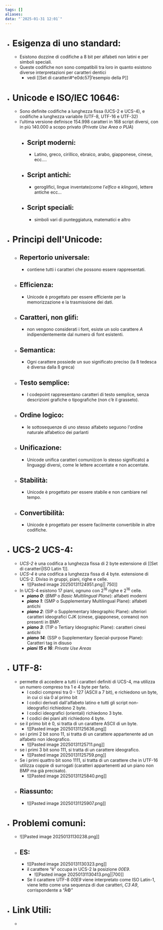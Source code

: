 ```yaml
---
tags: []
aliases: 
data: "`2025-01-31 12:01`"
---
```

- # Esigenza di uno standard:
	- Esistono dozzine di codifiche a 8 bit per alfabeti non latini e per simboli speciali.
	- Queste codifiche non sono compatibili tra loro in quanto esistono diverse interpretazioni per caratteri dentici
		- vedi [[Set di caratteri#^e0dc57|l’esempio della P]]
- # Unicode e ISO/IEC 10646:
	- Sono definite codifiche a lunghezza fissa (UCS-2 e UCS-4), e codifiche a lunghezza variabile (UTF-8, UTF-16 e UTF-32)
	- l’ultima versione definisce $154.998$ caratteri in 168 script diversi, con in più $140.000$ a scopo privato (_Private Use Area o PUA_)
		- ## Script moderni:
			- Latino, greco, cirillico, ebraico, arabo, giapponese, cinese, ecc….
		- ## Script antichi:
			- geroglifici, lingue inventate(come l’_elfico_ e _klingon_), lettere antiche ecc…
		- ## Script speciali:
			- simboli vari di punteggiatura, matematici e altro
- # Principi dell'Unicode:
	- ## Repertorio universale:
	    - contiene tutti i caratteri che possono essere rappresentati.
	- ## Efficienza:
		- Unicode è progettato per essere efficiente per la memorizzazione e la trasmissione dei dati.
	- ## Caratteri, non glifi:
		- non vengono considerati i font, esiste un solo carattere $A$ indipendentemente dal numero di font esistenti.
	- ## Semantica:
		- Ogni carattere possiede un suo significato preciso (la ß tedesca è diversa dalla ß greca) 
	- ## Testo semplice:
		- I codepoint rappresentano caratteri di testo semplice, senza descrizioni grafiche o tipografiche (non c’è il grasseto).
	- ## Ordine logico:
		- le sottosequenze di uno stesso alfabeto seguono l'ordine naturale alfabetico dei parlanti
	- ## Unificazione:
	    - Unicode unifica caratteri comuni(con lo stesso significato) a linguaggi diversi, come le lettere accentate e non accentate.
	- ## Stabilità:
	    - Unicode è progettato per essere stabile e non cambiare nel tempo.
	- ## Convertibilità: 
		- Unicode è progettato per essere facilmente convertibile in altre codifiche.
- # UCS-2 UCS-4:
	- _UCS-2_ è una codifica a lunghezza fissa di 2 byte estensione di [[Set di caratteri|ISO Latin 1]].
	- _UCS-4_ è una codifica a lunghezza fissa di 4 byte. estensione di UCS-2. Diviso in gruppi, piani, righe e celle.
		- ![[Pasted image 20250131124951.png|| 750]]
	- In UCS-4 esistono 17 piani, ognuno con $2^{16}$ righe e $2^{16}$ celle.
		- ___piano 0___: (_BMP_ o _Basic Multilingual Plane_): alfabeti moderni
		- ___piano 1___: (SMP o Supplementary Multilingual Plane): alfabeti antichi
		- ___piano 2___: (SIP o Supplementary Ideographic Plane): ulteriori caratteri ideografici CJK (cinese, giapponese, coreano) non presenti in BMP.
		- ___piano 3___: (TIP o Tertiary Ideographic Plane): caratteri cinesi antichi
		- ___piano 14___: (SSP o Supplementary Special-purpose Plane): Caratteri tag in disuso
		- ___piani 15 e 16___: _Private Use Areas_  
- # UTF-8:
	- permette di accedere a tutti i caratteri definiti di UCS-4, ma utilizza un numero compreso tra 1 e 4 byte per farlo.
		- I codici compresi tra 0 - 127 (ASCII a 7 bit), e richiedono un byte, in cui ci sia 0 al primo bit
		- I codici derivati dall'alfabeto latino e tutti gli script non-ideografici richiedono 2 byte.
		- I codici ideografici (orientali) richiedono 3 byte.
		- I codici dei piani alti richiedono 4 byte.
	- se il primo bit è 0, si tratta di un carattere ASCII di un byte.
		- ![[Pasted image 20250131125636.png]]
	- se i primi 2 bit sono 11, si tratta di un carattere appartenente ad un alfabeto non ideografico.
		- ![[Pasted image 20250131125711.png]]
	- se i primi 3 bit sono 111, si tratta di un carattere ideografico.
	    - ![[Pasted image 20250131125759.png]]
	- Se i primi quattro bit sono 1111, si tratta di un carattere che in UTF-16 utilizza coppie di surrogati (caratteri appartenenti ad un piano non BMP ma già precisato).
		- ![[Pasted image 20250131125840.png]]
	- ## Riassunto:
		- ![[Pasted image 20250131125907.png]]
- # Problemi comuni:
	- ![[Pasted image 20250131130238.png]]
	- ## ES:
		- ![[Pasted image 20250131130323.png]]
		- il carattere “è” occupa in UCS-2 la posizione _00E9_.
			- ![[Pasted image 20250131130413.png||700]]
		- Se il carattere UTF-8 _00E9_ viene interpretato come ISO Latin-1, viene letto come una sequenza di due caratteri, _C3 A9_, corrispondente a “Ã©”
- # Link Utili:
	- 